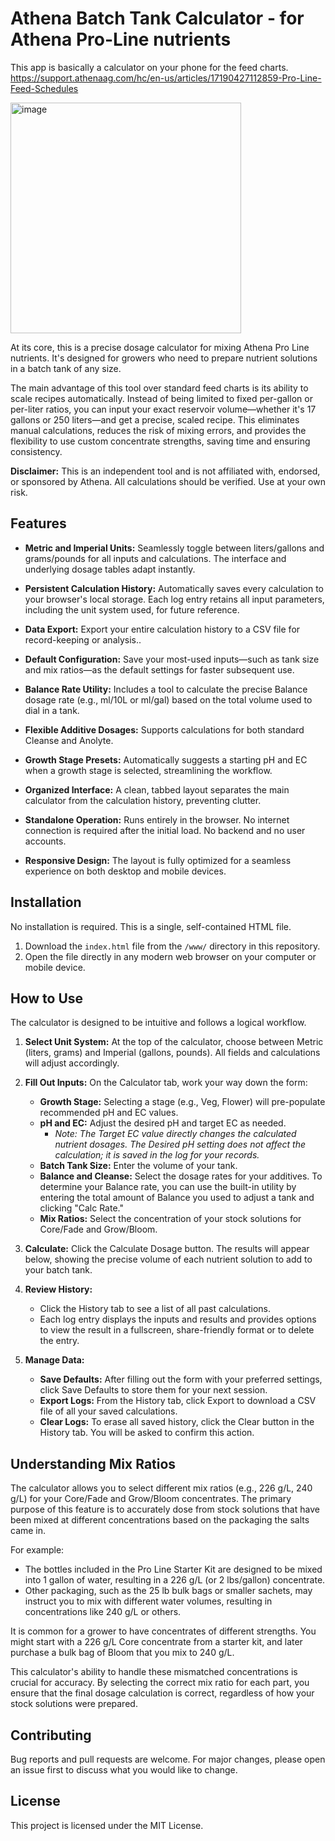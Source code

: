 # Athena Batch Tank Calculator - for Athena Pro-Line nutrients

This app is basically a calculator on your phone for the feed charts. https://support.athenaag.com/hc/en-us/articles/17190427112859-Pro-Line-Feed-Schedules

<img width="369" alt="image" src="https://github.com/user-attachments/assets/b35acb87-3020-489b-ab33-cdad3d9d84aa" />

At its core, this is a precise dosage calculator for mixing Athena Pro Line nutrients. It's designed for growers who need to prepare nutrient solutions in a batch tank of any size.

The main advantage of this tool over standard feed charts is its ability to scale recipes automatically. Instead of being limited to fixed per-gallon or per-liter ratios, you can input your exact reservoir volume—whether it's 17 gallons or 250 liters—and get a precise, scaled recipe. This eliminates manual calculations, reduces the risk of mixing errors, and provides the flexibility to use custom concentrate strengths, saving time and ensuring consistency.

**Disclaimer:** This is an independent tool and is not affiliated with, endorsed, or sponsored by Athena. All calculations should be verified. Use at your own risk.

## Features

- **Metric and Imperial Units:** Seamlessly toggle between liters/gallons and grams/pounds for all inputs and calculations. The interface and underlying dosage tables adapt instantly.

- **Persistent Calculation History:** Automatically saves every calculation to your browser's local storage. Each log entry retains all input parameters, including the unit system used, for future reference.

- **Data Export:** Export your entire calculation history to a CSV file for record-keeping or analysis..

- **Default Configuration:** Save your most-used inputs—such as tank size and mix ratios—as the default settings for faster subsequent use.

- **Balance Rate Utility:** Includes a tool to calculate the precise Balance dosage rate (e.g., ml/10L or ml/gal) based on the total volume used to dial in a tank.

- **Flexible Additive Dosages:** Supports calculations for both standard Cleanse and Anolyte.

- **Growth Stage Presets:** Automatically suggests a starting pH and EC when a growth stage is selected, streamlining the workflow.

- **Organized Interface:** A clean, tabbed layout separates the main calculator from the calculation history, preventing clutter.

- **Standalone Operation:** Runs entirely in the browser. No internet connection is required after the initial load. No backend and no user accounts.

- **Responsive Design:** The layout is fully optimized for a seamless experience on both desktop and mobile devices.

## Installation

No installation is required. This is a single, self-contained HTML file.

1. Download the `index.html` file from the `/www/` directory in this repository.
2. Open the file directly in any modern web browser on your computer or mobile device.

## How to Use

The calculator is designed to be intuitive and follows a logical workflow.

1. **Select Unit System:** At the top of the calculator, choose between Metric (liters, grams) and Imperial (gallons, pounds). All fields and calculations will adjust accordingly.

2. **Fill Out Inputs:** On the Calculator tab, work your way down the form:
   - **Growth Stage:** Selecting a stage (e.g., Veg, Flower) will pre-populate recommended pH and EC values.
   - **pH and EC:** Adjust the desired pH and target EC as needed.
     - *Note: The Target EC value directly changes the calculated nutrient dosages. The Desired pH setting does not affect the calculation; it is saved in the log for your records.*
   - **Batch Tank Size:** Enter the volume of your tank.
   - **Balance and Cleanse:** Select the dosage rates for your additives. To determine your Balance rate, you can use the built-in utility by entering the total amount of Balance you used to adjust a tank and clicking "Calc Rate."
   - **Mix Ratios:** Select the concentration of your stock solutions for Core/Fade and Grow/Bloom.

3. **Calculate:** Click the Calculate Dosage button. The results will appear below, showing the precise volume of each nutrient solution to add to your batch tank.

4. **Review History:**
   - Click the History tab to see a list of all past calculations.
   - Each log entry displays the inputs and results and provides options to view the result in a fullscreen, share-friendly format or to delete the entry.

5. **Manage Data:**
   - **Save Defaults:** After filling out the form with your preferred settings, click Save Defaults to store them for your next session.
   - **Export Logs:** From the History tab, click Export to download a CSV file of all your saved calculations.
   - **Clear Logs:** To erase all saved history, click the Clear button in the History tab. You will be asked to confirm this action.

## Understanding Mix Ratios

The calculator allows you to select different mix ratios (e.g., 226 g/L, 240 g/L) for your Core/Fade and Grow/Bloom concentrates. The primary purpose of this feature is to accurately dose from stock solutions that have been mixed at different concentrations based on the packaging the salts came in.

For example:
- The bottles included in the Pro Line Starter Kit are designed to be mixed into 1 gallon of water, resulting in a 226 g/L (or 2 lbs/gallon) concentrate.
- Other packaging, such as the 25 lb bulk bags or smaller sachets, may instruct you to mix with different water volumes, resulting in concentrations like 240 g/L or others.

It is common for a grower to have concentrates of different strengths. You might start with a 226 g/L Core concentrate from a starter kit, and later purchase a bulk bag of Bloom that you mix to 240 g/L.

This calculator's ability to handle these mismatched concentrations is crucial for accuracy. By selecting the correct mix ratio for each part, you ensure that the final dosage calculation is correct, regardless of how your stock solutions were prepared.

## Contributing

Bug reports and pull requests are welcome. For major changes, please open an issue first to discuss what you would like to change.

## License

This project is licensed under the MIT License.
